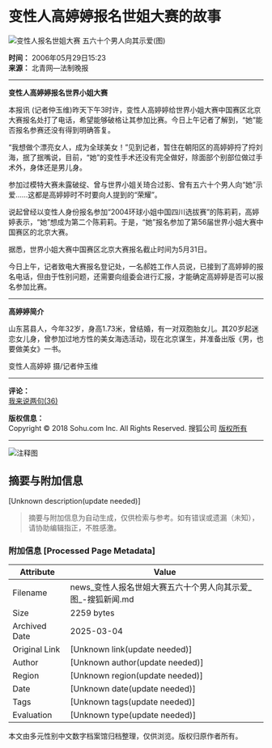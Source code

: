 # 变性人高婷婷报名世姐大赛的故事

![变性人报名世姐大赛 五六十个男人向其示爱(图)](https://photocdn.sohu.com/20060529/Img243459621.jpg)

**时间：** 2006年05月29日15:23  
**来源：** 北青网—法制晚报  

---

**变性人高婷婷报名世界小姐大赛**

本报讯 (记者仲玉维)昨天下午3时许，变性人高婷婷给世界小姐大赛中国赛区北京大赛报名处打了电话，希望能够破格让其参加比赛。今日上午记者了解到，“她”能否报名参赛还没有得到明确答复。

“我想做个漂亮女人，成为全球美女！”见到记者，暂住在朝阳区的高婷婷捋了捋刘海，抿了抿嘴说，目前，“她”的变性手术还没有完全做好，除面部个别部位做过手术外，身体还是男儿身。

参加过模特大赛未露破绽、曾与世界小姐关琦合过影、曾有五六十个男人向“她”示爱……这都是高婷婷时不时要向人提到的“荣耀”。

说起曾经以变性人身份报名参加“2004环球小姐中国四川选拔赛”的陈莉莉，高婷婷表示，“她”想成为第二个陈莉莉。于是，“她”报名参加了第56届世界小姐大赛中国赛区的北京大赛。

据悉，世界小姐大赛中国赛区北京大赛报名截止时间为5月31日。

今日上午，记者致电大赛报名登记处，一名郝姓工作人员说，已接到了高婷婷的报名电话，但由于性别问题，还需要向组委会进行汇报，才能确定高婷婷是否可以报名参加比赛。

---

**高婷婷简介**

山东莒县人，今年32岁，身高1.73米，曾结婚，有一对双胞胎女儿。其20岁起迷恋女儿身，曾参加过地方性的美女海选活动，现在北京谋生，并准备出版《男，也要做美女》一书。

变性人高婷婷 摄/记者仲玉维

--- 

**评论：**  
[我来说两句(36)](https://comment2.news.sohu.com/viewcomments.action?id=243459620)

**版权信息：**  
Copyright © 2018 Sohu.com Inc. All Rights Reserved. 搜狐公司 [版权所有](https://corp.sohu.com/s2007/copyright/)  

---

![注释图](https://images.sohu.com/ccc.gif)
<!-- tcd_original_link http://news.sohu.com/20060529/n243459620.shtml -->


## 摘要与附加信息

<!-- tcd_abstract -->
[Unknown description(update needed)]
<!-- tcd_abstract_end -->

> 摘要与附加信息为自动生成，仅供检索与参考。如有错误或遗漏（未知），请协助编辑指正，不胜感激。

### 附加信息 [Processed Page Metadata]

| Attribute       | Value                                  |
|-----------------|----------------------------------------|
| Filename        | news_变性人报名世姐大赛五六十个男人向其示爱_图_-搜狐新闻.md                             |
| Size            | 2259 bytes                           |
| Archived Date   | 2025-03-04                             |
| Original Link   | [Unknown link(update needed)]                       |
| Author          | [Unknown author(update needed)]                               |
| Region          | [Unknown region(update needed)]                               |
| Date            | [Unknown date(update needed)]                                 |
| Tags            | [Unknown tags(update needed)]                                 |
| Evaluation            | [Unknown type(update needed)]                                 |
<!-- tcd_table_end -->

本文由多元性别中文数字档案馆归档整理，仅供浏览。版权归原作者所有。
